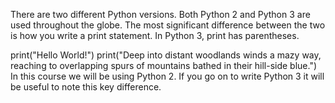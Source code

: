 There are two different Python versions. Both Python 2 and Python 3 are used throughout the globe. The most significant difference between the two is how you write a print statement. In Python 3, print has parentheses.

print("Hello World!")
print("Deep into distant woodlands winds a mazy way, reaching to overlapping spurs of mountains bathed in their hill-side blue.")
In this course we will be using Python 2. If you go on to write Python 3 it will be useful to note this key difference.
